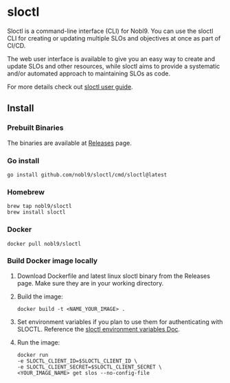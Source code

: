 # sloctl

Sloctl is a command-line interface (CLI) for Nobl9.
You can use the sloctl CLI for creating or updating multiple SLOs and
objectives at once as part of CI/CD.

The web user interface is available to give you an easy way to create
and update SLOs and other resources, while sloctl aims to provide a
systematic and/or automated approach to maintaining SLOs as code.

For more details check out
[sloctl user guide](https://docs.nobl9.com/sloctl-user-guide).

## Install

### Prebuilt Binaries

The binaries are available at
[Releases](https://github.com/nobl9/sloctl/releases) page.

### Go install

```shell
go install github.com/nobl9/sloctl/cmd/sloctl@latest
```

### Homebrew

```shell
brew tap nobl9/sloctl
brew install sloctl
```

### Docker

```shell
docker pull nobl9/sloctl
```

### Build Docker image locally

1. Download Dockerfile and latest linux sloctl binary from the Releases page.
   Make sure they are in your working directory.
2. Build the image:

   ```shell
   docker build -t <NAME_YOUR_IMAGE> .
   ```

3. Set environment variables if you plan to use them for authenticating with SLOCTL.
   Reference the [sloctl environment variables Doc](https://docs.nobl9.com/sloctl-user-guide/#configure-sloctl-with-environmental-variables).
4. Run the image:

   ```shell
   docker run
   -e SLOCTL_CLIENT_ID=$SLOCTL_CLIENT_ID \
   -e SLOCTL_CLIENT_SECRET=$SLOCTL_CLIENT_SECRET \
   <YOUR_IMAGE_NAME> get slos --no-config-file
   ```
